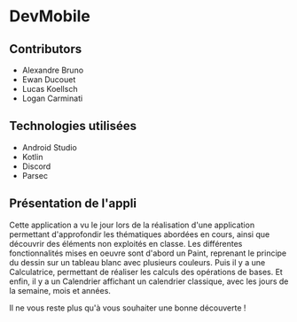 # DevMobile

## Contributors
- Alexandre Bruno
- Ewan Ducouet
- Lucas Koellsch
- Logan Carminati

## Technologies utilisées

- Android Studio
- Kotlin
- Discord
- Parsec

## Présentation de l'appli

Cette application a vu le jour lors de la réalisation d'une application permettant d'approfondir les thématiques abordées en cours, ainsi que découvrir des éléments non exploités en classe. 
Les différentes fonctionnalités mises en oeuvre sont d'abord un Paint, reprenant le principe du dessin sur un tableau blanc avec plusieurs couleurs. Puis il y a une Calculatrice, permettant de réaliser les calculs des opérations de bases. Et enfin, il y a un Calendrier affichant un calendrier classique, avec les jours de la semaine, mois et années. 

Il ne vous reste plus qu'à vous souhaiter une bonne découverte !
